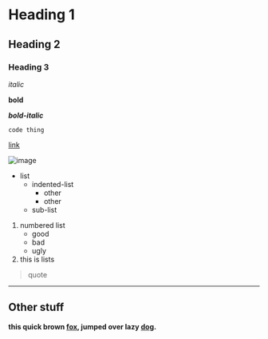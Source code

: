 # Heading 1
## Heading 2
### Heading 3

*italic*

**bold**

***bold-italic***

`code thing`

[link](http://example.com)

![image](http://example.com/e.jpeg)

* list
    * indented-list
        * other
        * other
    * sub-list

1. numbered list
    * good
    * bad
    * ugly
2. this is lists

> quote

---

## Other stuff

**this quick brown [fox][1], jumped over lazy [dog][2].**

[1]: http://google.com "Google: Fox"
[2]: http://google.com "Google: Dog"
